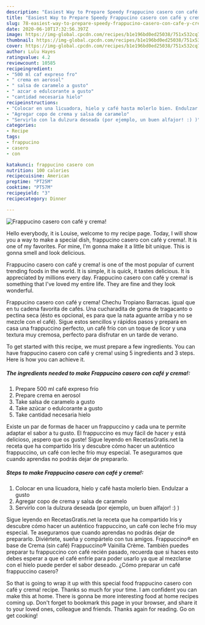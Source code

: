 ```yaml
---
description: "Easiest Way to Prepare Speedy Frappucino casero con café y crema!"
title: "Easiest Way to Prepare Speedy Frappucino casero con café y crema!"
slug: 78-easiest-way-to-prepare-speedy-frappucino-casero-con-cafe-y-crema
date: 2020-06-10T17:32:56.397Z
image: https://img-global.cpcdn.com/recipes/b1e196bd0ed25038/751x532cq70/frappucino-casero-con-cafe-y-crema-foto-principal.jpg
thumbnail: https://img-global.cpcdn.com/recipes/b1e196bd0ed25038/751x532cq70/frappucino-casero-con-cafe-y-crema-foto-principal.jpg
cover: https://img-global.cpcdn.com/recipes/b1e196bd0ed25038/751x532cq70/frappucino-casero-con-cafe-y-crema-foto-principal.jpg
author: Lulu Hayes
ratingvalue: 4.2
reviewcount: 10585
recipeingredient:
- "500 ml caf expreso fro"
- " crema en aerosol"
- " salsa de caramelo a gusto"
- " azcar o edulcorante a gusto"
- "cantidad necesaria hielo"
recipeinstructions:
- "Colocar en una licuadora, hielo y café hasta molerlo bien. Endulzar a gusto"
- "Agregar copo de crema y salsa de caramelo"
- "Servirlo con la dulzura deseada (por ejemplo, un buen alfajor! :) )"
categories:
- Recipe
tags:
- frappucino
- casero
- con

katakunci: frappucino casero con 
nutrition: 100 calories
recipecuisine: American
preptime: "PT25M"
cooktime: "PT57M"
recipeyield: "3"
recipecategory: Dinner

---
```



![Frappucino casero con café y crema!](https://img-global.cpcdn.com/recipes/b1e196bd0ed25038/751x532cq70/frappucino-casero-con-cafe-y-crema-foto-principal.jpg)

Hello everybody, it is Louise, welcome to my recipe page. Today, I will show you a way to make a special dish, frappucino casero con café y crema!. It is one of my favorites. For mine, I'm gonna make it a little bit unique. This is gonna smell and look delicious.

Frappucino casero con café y crema! is one of the most popular of current trending foods in the world. It is simple, it is quick, it tastes delicious. It is appreciated by millions every day. Frappucino casero con café y crema! is something that I've loved my entire life. They are fine and they look wonderful.

Frappucino casero con café y crema! Chechu Tropiano Barracas. igual que en tu cadena favorita de cafés. Una cucharadita de goma de tragacanto o pectina seca (ésto es opcional, es para que la nata aguante arriba y no se mezcle con el café). Sigue estos sencillos y rápidos pasos y prepara en casa una frappuccino perfecto, un café frío con un toque de licor y una textura muy cremosa, perfecto para disfrutar en un tarde de verano.


To get started with this recipe, we must prepare a few ingredients. You can have frappucino casero con café y crema! using 5 ingredients and 3 steps. Here is how you can achieve it.

<!--inarticleads1-->

##### The ingredients needed to make Frappucino casero con café y crema!:

1. Prepare 500 ml café expreso frío
1. Prepare  crema en aerosol
1. Take  salsa de caramelo a gusto
1. Take  azúcar o edulcorante a gusto
1. Take cantidad necesaria hielo


Existe un par de formas de hacer un frappuccino y cada una te permite adaptar el sabor a tu gusto. El frappuccino es muy fácil de hacer y está delicioso, ¡espero que os guste! Sigue leyendo en RecetasGratis.net la receta que ha compartido Iris y descubre cómo hacer un auténtico frappuccino, un café con leche frío muy especial. Te aseguramos que cuando aprendas no podrás dejar de prepararlo. 

<!--inarticleads2-->

##### Steps to make Frappucino casero con café y crema!:

1. Colocar en una licuadora, hielo y café hasta molerlo bien. Endulzar a gusto
1. Agregar copo de crema y salsa de caramelo
1. Servirlo con la dulzura deseada (por ejemplo, un buen alfajor! :) )


Sigue leyendo en RecetasGratis.net la receta que ha compartido Iris y descubre cómo hacer un auténtico frappuccino, un café con leche frío muy especial. Te aseguramos que cuando aprendas no podrás dejar de prepararlo. Diviértete, sueña y compártelo con tus amigos. Frappuccino® en base de Crema (sin café) Frappuccino® Vainilla Crème. También puedes preparar tu frappuccino con café recién pasado, recuerda que si haces esto debes esperar a que el café enfríe para poder usarlo ya que al mezclarse con el hielo puede perder el sabor deseado. ¿Cómo preparar un café frappuccino casero? 

So that is going to wrap it up with this special food frappucino casero con café y crema! recipe. Thanks so much for your time. I am confident you can make this at home. There is gonna be more interesting food at home recipes coming up. Don't forget to bookmark this page in your browser, and share it to your loved ones, colleague and friends. Thanks again for reading. Go on get cooking!
